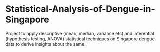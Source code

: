 # Statistical-Analysis-of-Dengue-in-Singapore
Project to apply descriptive (mean, median, variance etc) and inferential (hypothesis testing, ANOVA) statistical techniques on Singapore dengue data to derive insights about the same.
